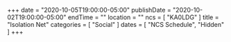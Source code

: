 +++
date = "2020-10-05T19:00:00-05:00"
publishDate = "2020-10-02T19:00:00-05:00"
endTime = ""
location = ""
ncs = [ "KA0LDG" ]
title = "Isolation Net"
categories = [ "Social" ]
dates = [ "NCS Schedule", "Hidden" ]
+++
